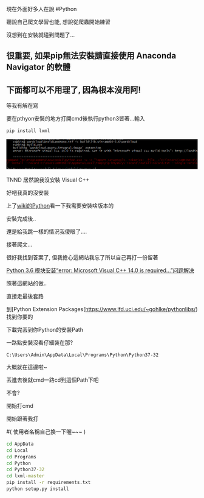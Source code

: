 現在外面好多人在說 #Python

聽說自己爬文學習也能, 想說從爬蟲開始練習

沒想到在安裝就碰到問題了...

## 很重要, 如果pip無法安裝請直接使用 Anaconda Navigator 的軟體

## 下面都可以不用理了, 因為根本沒用阿!

等我有解在寫

要在pthyon安裝的地方打開cmd後執行python3皆著...輸入

```python
pip install lxml
```
![](https://raw.githubusercontent.com/goelin66/Nospeek/74b9e39e39657a9efdea6988a541ee23b59fcc82/pic/Loss.PNG)

TNND 居然說我沒安裝 Visual C++

好吧我真的沒安裝

上了[wiki的Python](https://wiki.python.org/moin/WindowsCompilers)看一下我需要安裝啥版本的

安裝完成後..

還是給我跳一樣的情況我傻眼了....

接著爬文...

很好我找到答案了, 但我擔心這網站我忘了所以自己再打一份留著

[Python 3.6 模块安装“error: Microsoft Visual C++ 14.0 is required...”问题解决](https://blog.csdn.net/u011389474/article/details/60764926)

照著這網站的做..

直接走最後套路

到[Python Extension Packages(https://www.lfd.uci.edu/~gohlke/pythonlibs/)找到你要的

下載完丟到你Python的安裝Path

一路點安裝沒看仔細裝在那?

```
C:\Users\Admin\AppData\Local\Programs\Python\Python37-32
```

大概就在這邊啦~

丟進去後就cmd一路cd到這個Path下吧

不會?

開始打cmd

開始跟著我打 

#( 使用者名稱自己換一下喔~~~ )

```cmd
cd AppData
cd Local
cd Programs
cd Python
cd Python37-32
cd lxml-master
pip install -r requirements.txt
python setup.py install
```
